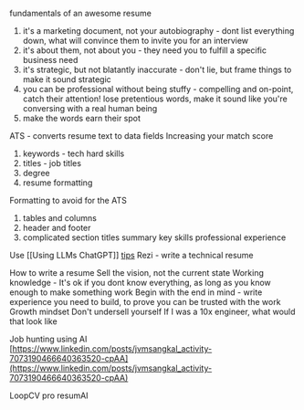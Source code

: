 

fundamentals of an awesome resume
1. it's a marketing document, not your autobiography - dont list everything down, what will convince them to invite you for an interview
1. it's about them, not about you - they need you to fulfill a specific business need
1. it's strategic, but not blatantly inaccurate - don't lie, but frame things to make it sound strategic
1. you can be professional without being stuffy - compelling and on-point, catch their attention! lose pretentious words, make it sound like you're conversing with a real human being
1. make the words earn their spot

ATS - converts resume text to data fields
Increasing your match score
1. keywords - tech hard skills
1. titles - job titles
1. degree
1. resume formatting

Formatting to avoid for the ATS
1. tables and columns
1. header and footer
1. complicated section titles
summary
key skills
professional experience

Use [[Using LLMs ChatGPT]]
[tips](https://www.linkedin.com/posts/brandonturp_how-to-land-your-dream-job-with-chatgpt-ugcPost-7038513771991953408-3aO-?utm_source=share&utm_medium=member_desktop)
Rezi - write a technical resume




How to write a resume
Sell the vision, not the current state
Working knowledge - It's ok if you dont know everything, as long as you know enough to make something work
Begin with the end in mind - write experience you need to build, to prove you can be trusted with the work
Growth mindset
Don't undersell yourself
If I was a 10x engineer, what would that look like 


Job hunting using AI  
[https://www.linkedin.com/posts/jvmsangkal_activity-7073190466640363520-cpAA](https://www.linkedin.com/posts/jvmsangkal_activity-7073190466640363520-cpAA)

LoopCV pro
resumAI
